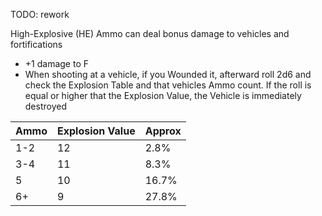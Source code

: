 TODO: rework

High-Explosive (HE) Ammo can deal bonus damage to vehicles and fortifications
- +1 damage to F
- When shooting at a vehicle, if you Wounded it, afterward roll 2d6 and check the Explosion Table and that vehicles Ammo count. If the roll is equal or higher that the Explosion Value, the Vehicle is immediately destroyed


| Ammo | Explosion Value | Approx |
| ---- | --------------- | ------ |
| 1-2  | 12              | 2.8%   |
| 3-4  | 11              | 8.3%   |
| 5    | 10              | 16.7%  |
| 6+   | 9               | 27.8%  |
